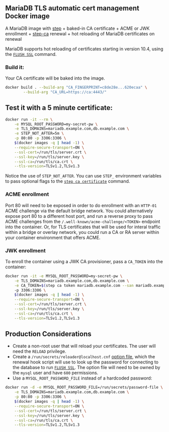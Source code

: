 ## MariaDB TLS automatic cert management Docker image

A MariaDB image with [step](https://github.com/smallstep/cli) + baked-in CA certificate + ACME or JWK enrollment + [step-ca](https://github.com/smallstep/certificates) renewal + hot reloading of MariaDB certificates on renewal

MariaDB supports hot reloading of certificates starting in version 10.4, using the [`FLUSH SSL`](https://mariadb.com/kb/en/flush/#flush-ssl) command.

### Build it:

Your CA certificate will be baked into the image.

```bash
docker build . --build-arg "CA_FINGERPRINT=c8de28e...620ecaa" \
        --build-arg "CA_URL=https://ca:4443/"
```

## Test it with a 5 minute certificate:

```bash
docker run -it --rm \
	-e MYSQL_ROOT_PASSWORD=my-secret-pw \
    -e TLS_DOMAINS=mariadb.example.com,db.example.com \
	-e STEP_NOT_AFTER=5m \
	-p 80:80 -p 3306:3306 \
    $(docker images -q | head -1) \
    --require-secure-transport=ON \
    --ssl-cert=/run/tls/server.crt \
    --ssl-key=/run/tls/server.key \
    --ssl-ca=/run/tls/ca.crt \
    --tls-version=TLSv1.2,TLSv1.3
```

Notice the use of `STEP_NOT_AFTER`. You can use `STEP_` environment variables to pass optional flags to the [`step ca certificate`](https://smallstep.com/docs/step-cli/reference/ca/certificate) command.

### ACME enrollment

Port 80 will need to be exposed in order to do enrollment with an `HTTP-01` ACME challenge via the default bridge network. You could alternatively expose port 80 to a different host port, and run a reverse proxy to pass ACME challenges from the `/.well-known/acme-challenge/<TOKEN>` endpoint into the container. Or, for TLS certificates that will be used for  interal traffic within a bridge or overlay network, you could run a CA or RA server within your container environment that offers ACME.

### JWK enrollment

To enroll the container using a JWK CA provisioner, pass a `CA_TOKEN` into the container:

```bash
docker run -it -e MYSQL_ROOT_PASSWORD=my-secret-pw \
    -e TLS_DOMAINS=mariadb.example.com,db.example.com \
	-e CA_TOKEN=$(step ca token mariadb.example.com --san mariadb.example.com --san db.example.com)
	-p 3306:3306 \
	$(docker images -q | head -1) \
    --require-secure-transport=ON \
    --ssl-cert=/run/tls/server.crt \
    --ssl-key=/run/tls/server.key \
    --ssl-ca=/run/tls/ca.crt \
    --tls-version=TLSv1.2,TLSv1.3
```

## Production Considerations

- Create a non-root user that will reload your certificates. The user will need the `RELOAD` privilege.
- Create a `/run/secrets/reloader@localhost.cnf` [option file](https://mariadb.com/kb/en/configuring-mariadb-with-option-files/), which the renewal hook script will use to look up the password for connecting to the database to run [`FLUSH SSL`](https://mariadb.com/kb/en/flush/#flush-ssl). The option file will need to be owned by the `mysql` user and have `600` permissions.
- Use a `MYSQL_ROOT_PASSWORD_FILE` instead of a hardcoded password:

```bash
docker run -d -e MYSQL_ROOT_PASSWORD_FILE=/run/secrets/password-file \
    -e TLS_DOMAINS=mariadb.example.com,db.example.com \
	-p 80:80 -p 3306:3306 \
    $(docker images -q | head -1) \
    --require-secure-transport=ON \
    --ssl-cert=/run/tls/server.crt \
    --ssl-key=/run/tls/server.key \
    --ssl-ca=/run/tls/ca.crt \
    --tls-version=TLSv1.2,TLSv1.3
```

